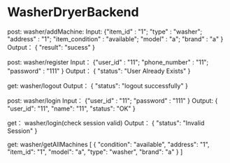 # WasherDryerBackend

post: washer/addMachine:
  Input:
    {"item_id" : "1";
    "type" : "washer";
    "address" : "1";
    "item_condition" : "available";
    "model" : "a";
    "brand" : "a"
    }
  Output：
    {
      "result": "sucess"
    }
  
post: washer/register
  Input：
    {"user_id" : "11";
    "phone_number" : "11";
    "password" : "111"
    }
  Output：
    {
    "status": "User Already Exists"
    }

get: washer/logout
  Output：
    {
    "status": "logout successfully"
    }

post: washer/login
  Input：
    {"user_id" : "11";
    "password" : "111"
    }
   Output:
   {
    "user_id": "11",
    "name": "11",
    "status": "OK"
    }
    
get： washer/login(check session valid)
  Output：
  {
    "status": "Invalid Session"
  }

get: washer/getAllMachines
  [
    {
        "condition": "available",
        "address": "1",
        "item_id": "1",
        "model": "a",
        "type": "washer",
        "brand": "a"
    }
  ]

